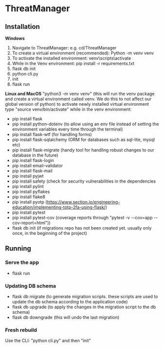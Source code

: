# ThreatManager


## Installation

__Windows__
1) Navigate to ThreatManager: e.g. cd/ThreatManager
2) To create a virtual environment (recommended): Python -m venv venv
3) To activate the installed environment: venv\scripts\activate
4) While in the Venv environment: pip install -r requirements.txt
5) flask db init
6) python cli.py
7) init
8) flask run


__Linux and MacOS__
"python3 -m venv venv" (this will run the venv package and create a virtual environment called venv. We do this to not affect our global version of python)
to activate newly installed virtual environment type "source venv/bin/activate"
while in the venv environment:
- pip install flask
- pip install python-dotenv (to allow using an env file instead of setting the environment variables every time through the terminal)
- pip install flask-wtf (for handling forms)
- pip install flask-sqlalchemy (ORM for databases such as sql-lite, mysql etc)
- pip install flask-migrate (handy tool for handling robust changes to our database in the future)
- pip install flask-login
- pip install email-validator
- pip install flask-mail
- pip install pyjwt
- pip install safety (check for security vulnerabilities in the dependencies
- pip install pylint
- pip install pyflakes
- pip install flake8
- pip install pyotp (https://www.section.io/engineering-education/implementing-totp-2fa-using-flask/)
- pip install pytest
- pip install pytest-cov (coverage reports through "pytest -v --cov=app --cov-report=html"))
- flask db init (if migrations repo has not been created yet. usually only once, in the beginning of the project)



## Running
### Serve the app
- flask run

### Updating DB schema
- flask db migrate (to generate migration scripts. these scripts are used to update the db schema according to the application code)
- flask db upgrade (to apply the changes in the migration script to the db schema)
- flask db downgrade (this will undo the last migration)

### Fresh rebuild
Use the CLI: "python cli.py" and then "init"
